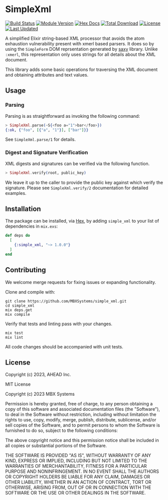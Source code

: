 # SimpleXml

[![Build Status](https://github.com/MBXSystems/simple_xml/workflows/CI/badge.svg)](https://github.com/MBXSystems/simple_xml/actions)
[![Module Version](https://img.shields.io/hexpm/v/simple_xml.svg)](https://hex.pm/packages/simple_xml)
[![Hex Docs](https://img.shields.io/badge/hex-docs-lightgreen.svg)](https://hexdocs.pm/simple_xml/)
[![Total Download](https://img.shields.io/hexpm/dt/simple_xml.svg)](https://hex.pm/packages/simple_xml)
[![License](https://img.shields.io/hexpm/l/simple_xml.svg)](https://github.com/MBXSystems/simple_xml/blob/master/LICENSE)
[![Last Updated](https://img.shields.io/github/last-commit/MBXSystems/simple_xml.svg)](https://github.com/MBXSystems/simple_xml/commits/master)

A simplified Elixir string-based XML processor that avoids the atom exhaustion vulnerability present with xmerl based parsers.  It does so by using the `SimpleForm` DOM reprsentation generated by [saxy](https://hex.pm/packages/saxy) library.  Unlike `:xmerl`, this representation only uses strings for all details about the XML document.

This library adds some basic operations for traversing the XML document and obtaining attributes and text values.

## Usage

### Parsing

Parsing is as straightforward as invoking the following command:

```elixir
> SimpleXml.parse(~S{<foo a="1">bar</foo>})
{:ok, {"foo", [{"a", "1"}], ["bar"]}}
```

See `SimpleXml.parse/1` for details.

### Digest and Signature Verification

XML digests and signatures can be verified via the following function.

```elixir
> SimpleXml.verify(root, public_key)
```

We leave it up to the caller to provide the public key against which verify the signature.  Please see `SimpleXml.verify/2` documentation for detailed examples.

## Installation

The package can be installed, via [Hex](https://hex.pm/packages/simple_xml), by adding `simple_xml` to your list of dependencies in `mix.exs`:

```elixir
def deps do
  [
    {:simple_xml, "~> 1.0.0"}
  ]
end
```

## Contributing

We welcome merge requests for fixing issues or expanding functionality.

Clone and compile with:

```shell
git clone https://github.com/MBXSystems/simple_xml.git
cd simple_xml
mix deps.get
mix compile
```

Verify that tests and linting pass with your changes.

```shell
mix test
mix lint
```

All code changes should be accompanied with unit tests.

## License

Copyright (c) 2023, AHEAD Inc.

MIT License

Copyright (c) 2023 MBX Systems

Permission is hereby granted, free of charge, to any person obtaining a copy
of this software and associated documentation files (the "Software"), to deal
in the Software without restriction, including without limitation the rights
to use, copy, modify, merge, publish, distribute, sublicense, and/or sell
copies of the Software, and to permit persons to whom the Software is
furnished to do so, subject to the following conditions:

The above copyright notice and this permission notice shall be included in all
copies or substantial portions of the Software.

THE SOFTWARE IS PROVIDED "AS IS", WITHOUT WARRANTY OF ANY KIND, EXPRESS OR
IMPLIED, INCLUDING BUT NOT LIMITED TO THE WARRANTIES OF MERCHANTABILITY,
FITNESS FOR A PARTICULAR PURPOSE AND NONINFRINGEMENT. IN NO EVENT SHALL THE
AUTHORS OR COPYRIGHT HOLDERS BE LIABLE FOR ANY CLAIM, DAMAGES OR OTHER
LIABILITY, WHETHER IN AN ACTION OF CONTRACT, TORT OR OTHERWISE, ARISING FROM,
OUT OF OR IN CONNECTION WITH THE SOFTWARE OR THE USE OR OTHER DEALINGS IN THE
SOFTWARE.

